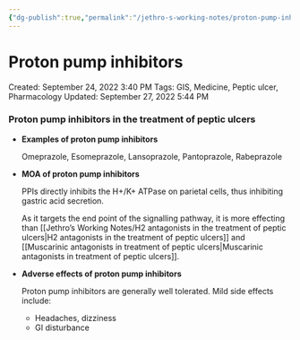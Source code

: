```yaml
---
{"dg-publish":true,"permalink":"/jethro-s-working-notes/proton-pump-inhibitors/","dgPassFrontmatter":true}
---
```



# Proton pump inhibitors

Created: September 24, 2022 3:40 PM
Tags: GIS, Medicine, Peptic ulcer, Pharmacology
Updated: September 27, 2022 5:44 PM

### Proton pump inhibitors in the treatment of peptic ulcers

- **Examples of proton pump inhibitors**
    
    Omeprazole, Esomeprazole, Lansoprazole, Pantoprazole, Rabeprazole
    
- **MOA of proton pump inhibitors**
    
    PPIs directly inhibits the H+/K+ ATPase on parietal cells, thus inhibiting gastric acid secretion.
    
    As it targets the end point of the signalling pathway, it is more effecting than [[Jethro’s Working Notes/H2 antagonists in the treatment of peptic ulcers\|H2 antagonists in the treatment of peptic ulcers]] and [[Muscarinic antagonists in treatment of peptic ulcers\|Muscarinic antagonists in treatment of peptic ulcers]].
    
- **Adverse effects of proton pump inhibitors**
    
    Proton pump inhibitors are generally well tolerated. Mild side effects include:
    
    - Headaches, dizziness
    - GI disturbance